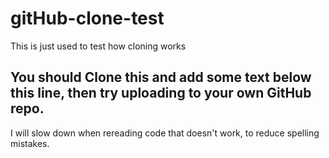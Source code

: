 # gitHub-clone-test
This is just used to test how cloning works

## You should Clone this and add some text below this line, then try uploading to your own GitHub repo.
I will slow down when rereading code that doesn't work, to reduce spelling mistakes.
